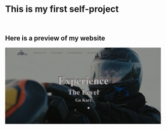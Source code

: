 <h1> This is my first self-project </h1>
<br>
<h2> Here is a preview of my website</h2>
<a href="https://ishaanasthana18.github.io/racekart4o/"><img src="Screenshot 2025-05-30 120245.png"/></a>
